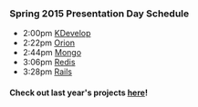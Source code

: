 ### Spring 2015 Presentation Day Schedule

 - 2:00pm [KDevelop](/spring2015/kdevelop.html)
 - 2:22pm [Orion](/spring2015/orion.html)
 - 2:44pm [Mongo](/spring2015/mongo.html)
 - 3:06pm [Redis](/spring2015/redis.html)
 - 3:28pm [Rails](/spring2015/rails.html)

#### Check out last year's projects [here](/spring2014/index.html)!